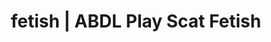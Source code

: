 ---
categories:
- E-Girl Erotica
- Lingerie Art
- Erotic Audiobooks
- Femdom
- Interactive NSFW
image: /assets/images/1747714248446.webp
layout: post
schema:
  description: Premium adult content featuring ABDL Play, Scat Fetish. High-quality
    images with erotic themes.
  keywords:
  - ASMR Porn
  - Roleplay Fantasies
  - Virtual Sex
  - ABDL Play
  - Tattooed Beauties
  - Scat Fetish
  name: 1747714248446 | ABDL Play Scat Fetish
  type: VisualArtwork
seo:
  description: Featured content with sensual Scat Fetish, ABDL Play. HD images available.
  keywords: Scat Fetish, ABDL Play
  og_image: /assets/images/1747714248446.webp
  schema_type: VisualArtwork
tags:
- '#fetish'
- ABDL Play
- Scat Fetish
title: fetish | ABDL Play Scat Fetish
---